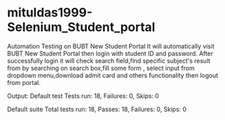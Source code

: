 # mituldas1999-Selenium_Student_portal

Automation Testing on BUBT New Student Portal
It will automatically visit BUBT New Student Portal then login with student ID and password.
After successfully login it will check search field,find specific subject's result from by searching on search box,fill some form ,
select input from dropdown menu,download admit card and others functionality then logout from portal.

Output:
    Default test
    Tests run: 18, Failures: 0, Skips: 0

Default suite
 Total tests run: 18, Passes: 18, Failures: 0, Skips: 0

